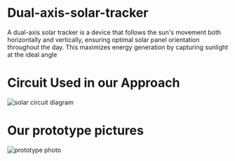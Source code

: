 # Dual-axis-solar-tracker
A dual-axis solar tracker is a device that follows the sun's movement both horizontally and vertically, ensuring optimal solar panel orientation throughout the day. This maximizes energy generation by capturing sunlight at the ideal angle

# Circuit Used in our Approach
![solar circuit diagram](https://github.com/ashiqurrahman2205/Dual-axis-solar-tracker/assets/128280713/eb308934-5bbe-47d4-b453-247cc101bd3a)
# Our prototype pictures
![prototype photo](https://github.com/ashiqurrahman2205/Dual-axis-solar-tracker/assets/128280713/4d84fa2c-1460-44f1-b3da-0f78fee1194d)


